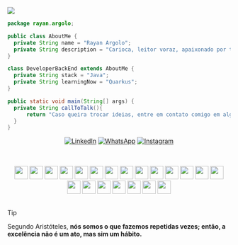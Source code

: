 
<p align="left"> <img src="https://komarev.com/ghpvc/?username=RayanArgolo03&label=Profile%20views&color=0e75b6&style=flat" /> </p>

```java
package rayan.argolo;

public class AboutMe {
  private String name = "Rayan Argolo";
  private String description = "Carioca, leitor voraz, apaixonado por tecnologia e musculação";
}

class DeveloperBackEnd extends AboutMe {
  private String stack = "Java";
  private String learningNow = "Quarkus";
}

public static void main(String[] args) {
  private String callToTalk(){
      return "Caso queira trocar ideias, entre em contato comigo em alguma das redes sociais abaixo: ";
  }
}

```

<p align="center">
<a href="https://www.linkedin.com/in/rayanargolo" title="LinkedIn">
  <img src="https://img.shields.io/badge/-Linkedin-0e76a8?style=flat-square&logo=Linkedin&logoColor=white&" alt="LinkedIn"/></a>
<a href="https://wa.me/5521989432205">
  <img src="https://img.shields.io/badge/-WhatsApp-25d366?style=flat-square&labelColor=25d366&logo=whatsapp&logoColor=white&" alt="WhatsApp"/></a>
<a href="https://www.instagram.com/rayan_argolo/" title="Instagram">
  <img src="https://img.shields.io/badge/-Instagram-DF0174?style=flat-square&labelColor=DF0174&logo=instagram&logoColor=white&" alt="Instagram"/></a>
</p>

<br>
<br>

<div align="center">
<img height="30" weigth ="30" src="https://img.shields.io/badge/java-%23ED8B00.svg?style=for-the-badge&logo=openjdk&logoColor=white">
<img height="30" weigth ="30" src="https://img.shields.io/badge/Quarkus-4695EB.svg?style=for-the-badge&logo=Quarkus&logoColor=white">
<img height="30" weigth ="30" src="https://img.shields.io/badge/IntelliJ%20IDEA-000000.svg?style=for-the-badge&logo=IntelliJ-IDEA&logoColor=white">
<img height="30" weigth ="30" src="https://img.shields.io/badge/Apache%20Maven-C71A36.svg?style=for-the-badge&logo=Apache-Maven&logoColor=white">
<img height="30" weigth ="30" src="https://img.shields.io/badge/JUnit5-25A162.svg?style=for-the-badge&logo=JUnit5&logoColor=white">
  <img height="30" weigth ="30" src="https://img.shields.io/badge/PostgreSQL-4169E1.svg?style=for-the-badge&logo=PostgreSQL&logoColor=white">
<img height="30" weigth ="30" src="https://img.shields.io/badge/MySQL-4479A1.svg?style=for-the-badge&logo=MySQL&logoColor=white">
<img height="30" weigth ="30" src="https://img.shields.io/badge/MariaDB-003545.svg?style=for-the-badge&logo=MariaDB&logoColor=white">
<img height="30" weigth ="30" src="https://img.shields.io/badge/Docker-2496ED.svg?style=for-the-badge&logo=Docker&logoColor=white">
<img height="30" weigth ="30" src="https://img.shields.io/badge/Hibernate-59666C.svg?style=for-the-badge&logo=Hibernate&logoColor=white">
<img height="30" weigth ="30" src="https://img.shields.io/badge/Git-F05032.svg?style=for-the-badge&logo=Git&logoColor=white">
<img height="30" weigth ="30" src="https://img.shields.io/badge/GitHub-181717.svg?style=for-the-badge&logo=GitHub&logoColor=white">
<img height="30" weigth ="30" src="https://img.shields.io/badge/MongoDB-47A248.svg?style=for-the-badge&logo=MongoDB&logoColor=white">
<img height="30" weigth ="30" src="https://img.shields.io/badge/JSON-000000.svg?style=for-the-badge&logo=JSON&logoColor=white">
<img height="30" weigth ="30" src="https://img.shields.io/badge/Postman-FF6C37.svg?style=for-the-badge&logo=Postman&logoColor=white">
<img height="30" weigth ="30" src="https://img.shields.io/badge/Insomnia-4000BF.svg?style=for-the-badge&logo=Insomnia&logoColor=white">
<img height="30" weigth ="30" src="https://img.shields.io/badge/DBeaver-382923.svg?style=for-the-badge&logo=DBeaver&logoColor=white">
<img height="30" weigth ="30" src="https://img.shields.io/badge/Flyway-CC0200.svg?style=for-the-badge&logo=Flyway&logoColor=white">
<img height="30" weigth ="30" src="https://img.shields.io/badge/Liquibase-2962FF.svg?style=for-the-badge&logo=Liquibase&logoColor=white">
<img height="30" weigth ="30" src="https://img.shields.io/badge/JWT-000000?style=for-the-badge&logo=JSON%20web%20tokens&logoColor=white">
<img height="30" weigth ="30" src="https://img.shields.io/badge/Keycloak-4D4D4D.svg?style=for-the-badge&logo=Keycloak&logoColor=white">
</div>

<br>

> [!TIP]
> Segundo Aristóteles, <strong>nós somos o que fazemos repetidas vezes; então, a excelência não é um ato, mas sim um hábito.<strong>

